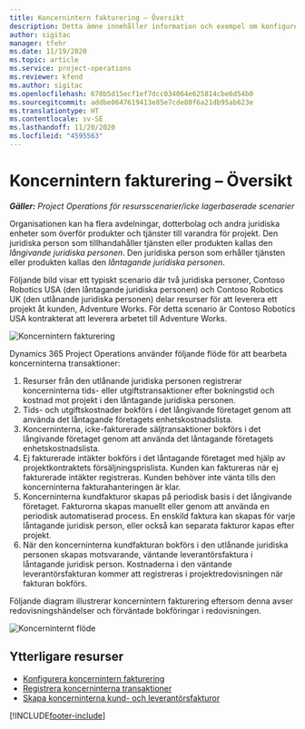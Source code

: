 ```yaml
---
title: Koncernintern fakturering – Översikt
description: Detta ämne innehåller information och exempel om konfigurering av koncernintern fakturering av projekt.
author: sigitac
manager: tfehr
ms.date: 11/19/2020
ms.topic: article
ms.service: project-operations
ms.reviewer: kfend
ms.author: sigitac
ms.openlocfilehash: 670b5d15ecf1ef7dcc034064e625814cbe6d54b0
ms.sourcegitcommit: addbe0647619413e85e7cde80f6a21db95ab623e
ms.translationtype: HT
ms.contentlocale: sv-SE
ms.lasthandoff: 11/20/2020
ms.locfileid: "4595563"
---
```

# <a name="intercompany-invoicing-overview"></a>Koncernintern fakturering – Översikt

_**Gäller:** Project Operations för resursscenarier/icke lagerbaserade scenarier_

Organisationen kan ha flera avdelningar, dotterbolag och andra juridiska enheter som överför produkter och tjänster till varandra för projekt. Den juridiska person som tillhandahåller tjänsten eller produkten kallas den *långivande juridiska personen*. Den juridiska person som erhåller tjänsten eller produkten kallas den *låntagande juridiska personen*.

Följande bild visar ett typiskt scenario där två juridiska personer, Contoso Robotics USA (den låntagande juridiska personen) och Contoso Robotics UK (den utlånande juridiska personen) delar resurser för att leverera ett projekt åt kunden, Adventure Works. För detta scenario är Contoso Robotics USA kontrakterat att leverera arbetet till Adventure Works.

![Koncernintern fakturering](./media/IntercompanyScenario.png) 

Dynamics 365 Project Operations använder följande flöde för att bearbeta koncerninterna transaktioner:

1. Resurser från den utlånande juridiska personen registrerar koncerninterna tids- eller utgiftstransaktioner efter bokningstid och kostnad mot projekt i den låntagande juridiska personen.
2. Tids- och utgiftskostnader bokförs i det långivande företaget genom att använda det låntagande företagets enhetskostnadslista.
3. Koncerninterna, icke-fakturerade säljtransaktioner bokförs i det långivande företaget genom att använda det låntagande företagets enhetskostnadslista.
4. Ej fakturerade intäkter bokförs i det låntagande företaget med hjälp av projektkontraktets försäljningsprislista. Kunden kan faktureras när ej fakturerade intäkter registreras. Kunden behöver inte vänta tills den koncerninterna fakturahanteringen är klar.
5. Koncerninterna kundfakturor skapas på periodisk basis i det långivande företaget. Fakturorna skapas manuellt eller genom att använda en periodisk automatiserad process. En enskild faktura kan skapas för varje låntagande juridisk person, eller också kan separata fakturor kapas efter projekt.
6. När den koncerninterna kundfakturan bokförs i den utlånande juridiska personen skapas motsvarande, väntande leverantörsfaktura i låntagande juridisk person. Kostnaderna i den väntande leverantörsfakturan kommer att registreras i projektredovisningen när fakturan bokförs.

Följande diagram illustrerar koncernintern fakturering eftersom denna avser redovisningshändelser och förväntade bokföringar i redovisningen.

![Koncerninternt flöde](./media/IntercompanyFlow.png)

## <a name="additional-resources"></a>Ytterligare resurser

- [Konfigurera koncernintern fakturering](configure-intercompany-invoicing.md)
- [Registrera koncerninterna transaktioner](create-intercompany-transactions.md)
- [Skapa koncerninterna kund- och leverantörsfakturor](create-intercompany-customer-vendor-invoices.md)


[!INCLUDE[footer-include](../includes/footer-banner.md)]